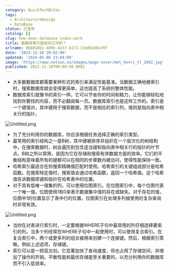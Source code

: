 ```yaml
---
category: QuickTechBites
tags:
  - ArchitectureDesign
  - DataBase
status: 已发布
catalog: []
slug: how-does-database-index-work
title: 数据库索引是如何工作的？
urlname: 068d18b1-489b-4e37-b172-33e892d6a70f
date: '2023-12-10 20:02:00'
updated: '2024-05-08 23:04:00'
image: 'https://www.notion.so/images/page-cover/met_henri_tl_1892.jpg'
published: 2022-12-10T08:00:00.000Z
---
```

- 大多数数据库都需要某种形式的索引来满足性能基准。当数据正确地被索引时，搜索数据库就会变得更简单，这也提高了系统的整体性能。
- 数据库索引就像书的索引一样。它可以节省你的时间和精力，让你能够轻松地找到你要找的内容，而不必翻阅每一页。数据库索引也是这样工作的。索引是一个键值对，其中键用于搜索数据，而不是相应的索引列，值则是指向表中相关行的指针。

![Untitled.png](https://prod-files-secure.s3.us-west-2.amazonaws.com/5d24fe63-e567-4804-86f9-9fdc62e13082/3e87f042-644d-48ab-9a58-227f3d930d71/Untitled.png?X-Amz-Algorithm=AWS4-HMAC-SHA256&X-Amz-Content-Sha256=UNSIGNED-PAYLOAD&X-Amz-Credential=ASIAZI2LB466QCGRPRLU%2F20250213%2Fus-west-2%2Fs3%2Faws4_request&X-Amz-Date=20250213T213313Z&X-Amz-Expires=3600&X-Amz-Security-Token=IQoJb3JpZ2luX2VjEPX%2F%2F%2F%2F%2F%2F%2F%2F%2F%2FwEaCXVzLXdlc3QtMiJHMEUCIQDn8ZviWmZ2irKWxdcQ35Sy7jq36BfQeRqGFDDBPOr99gIgZkmcfIRU0uF003wCAHqg5IqXhyNVPV%2F4OF8vejsUTqIq%2FwMIHhAAGgw2Mzc0MjMxODM4MDUiDHAW9dsRcu%2BKaYa3GircA4KG%2FMNgdDF9eg5YtBjhZi3N70F30xb4j6KbfRh%2BL5XYBM4IeunLWh5wdaPPsffclxcVbwX2w9idR4mcTsHkYTF95Y1WGotXNU1AIUsmpwyqyYoue0Eah%2BKcNIdgAqcEv9ZzVQE2zdpBvbselfySs1htAvXY3L1%2BTMwYz0iFBmZe5tvG8qLsNJls7Wlxby3ggtkfNTrXk2s2EoErsxrYW23EBaQQ3CN64gHsVzh9wnKxlOWurgysUFn8E2j0%2Bx8poy4VGttSXPb3RtwZDhpUEJ0wH1OOTTnnPHfqWsuj3VI2vasEhfpzL83mQ2pj7jzll2hF1S4w2cMdPwIC0pFwwB%2BuuSe685OECoMTvPFjQuyzWOZMCmV0QA9bMe%2FmbxvRYL0qpi69uKBc74jrqZQY4sq%2FiiFOycDQQKJV1RlhfookfaiolFD%2Fh9CqwAqCdjQxM200YtvXl%2BU%2FAjckU9p8Wnqn50Q6SGD3l1mge7bVZxnbmIj3LWYKoxO4l8tqWfbtv%2Fau8rralcoxxyYYyd6wuYZ6hj1w9fM8fK6FQAn6MOkbE2tsMps7%2FLBz93AnXF0mPMCDf5EHBHS8DSPMgvQsF892ZijXc3C3YSU2uOkaW5ztEJI5I%2Fn%2B4rIZjemEMJyrub0GOqUBMASTv%2FdPthvVBTjqLqVvQPVWyI9XNXCESxvfIjzE9ziKdMflIuESqXr7HyWTVhtTgrDvqzf8XncFuk5F5wixroxo4mR5nTyX5vSqJsLsLR4CGaWhDSzSPB0OqJ3F3LoHURI3Ap45RokKjDN719ttzQu8btS8IpTBOIYc9Lg9f2eaFaz0%2Bo5UZ1cbVV1aK%2FfXONIB89QCDEMTKFaFEPp0E3ZBam1g&X-Amz-Signature=3aadadd164e2756dbbb164ada34ac77d95105c93aabd162229968bac4ece7ad9&X-Amz-SignedHeaders=host&x-id=GetObject)

- 为了充分利用你的数据库，你应该根据任务选择正确的索引类型。
- 最常用的索引结构之一是B树，其中键被排序并组织在一个层次化的树结构中。在搜索数据时，树会遍历到包含适当键和指向表中相关行的指针的叶节点。B树之所以常用，是因为它在存储和搜索有序数据方面的效率。它们的平衡结构意味着所有的键都可以在相同的步骤数内被访问，使得性能保持一致。
- 哈希索引最适合在你搜索精确值匹配时使用。哈希索引的关键组成部分是哈希函数。在搜索特定值时，搜索值会通过哈希函数，返回一个哈希值。这个哈希值告诉数据库键和指针在哈希表中的位置。
- 对于具有低唯一值集的列，可以使用位图索引。在位图索引中，每个位图代表一个唯一值。位图使用1和0来表示数据集中值的存在或缺失。对于存在的值，位图中1的位置显示了表中行的位置。位图索引在处理多列被使用的复杂查询时非常有效。

![Untitled.png](https://prod-files-secure.s3.us-west-2.amazonaws.com/5d24fe63-e567-4804-86f9-9fdc62e13082/25e88b4a-737d-484e-85cc-b7fe2444aa3c/Untitled.png?X-Amz-Algorithm=AWS4-HMAC-SHA256&X-Amz-Content-Sha256=UNSIGNED-PAYLOAD&X-Amz-Credential=ASIAZI2LB466QCGRPRLU%2F20250213%2Fus-west-2%2Fs3%2Faws4_request&X-Amz-Date=20250213T213313Z&X-Amz-Expires=3600&X-Amz-Security-Token=IQoJb3JpZ2luX2VjEPX%2F%2F%2F%2F%2F%2F%2F%2F%2F%2FwEaCXVzLXdlc3QtMiJHMEUCIQDn8ZviWmZ2irKWxdcQ35Sy7jq36BfQeRqGFDDBPOr99gIgZkmcfIRU0uF003wCAHqg5IqXhyNVPV%2F4OF8vejsUTqIq%2FwMIHhAAGgw2Mzc0MjMxODM4MDUiDHAW9dsRcu%2BKaYa3GircA4KG%2FMNgdDF9eg5YtBjhZi3N70F30xb4j6KbfRh%2BL5XYBM4IeunLWh5wdaPPsffclxcVbwX2w9idR4mcTsHkYTF95Y1WGotXNU1AIUsmpwyqyYoue0Eah%2BKcNIdgAqcEv9ZzVQE2zdpBvbselfySs1htAvXY3L1%2BTMwYz0iFBmZe5tvG8qLsNJls7Wlxby3ggtkfNTrXk2s2EoErsxrYW23EBaQQ3CN64gHsVzh9wnKxlOWurgysUFn8E2j0%2Bx8poy4VGttSXPb3RtwZDhpUEJ0wH1OOTTnnPHfqWsuj3VI2vasEhfpzL83mQ2pj7jzll2hF1S4w2cMdPwIC0pFwwB%2BuuSe685OECoMTvPFjQuyzWOZMCmV0QA9bMe%2FmbxvRYL0qpi69uKBc74jrqZQY4sq%2FiiFOycDQQKJV1RlhfookfaiolFD%2Fh9CqwAqCdjQxM200YtvXl%2BU%2FAjckU9p8Wnqn50Q6SGD3l1mge7bVZxnbmIj3LWYKoxO4l8tqWfbtv%2Fau8rralcoxxyYYyd6wuYZ6hj1w9fM8fK6FQAn6MOkbE2tsMps7%2FLBz93AnXF0mPMCDf5EHBHS8DSPMgvQsF892ZijXc3C3YSU2uOkaW5ztEJI5I%2Fn%2B4rIZjemEMJyrub0GOqUBMASTv%2FdPthvVBTjqLqVvQPVWyI9XNXCESxvfIjzE9ziKdMflIuESqXr7HyWTVhtTgrDvqzf8XncFuk5F5wixroxo4mR5nTyX5vSqJsLsLR4CGaWhDSzSPB0OqJ3F3LoHURI3Ap45RokKjDN719ttzQu8btS8IpTBOIYc9Lg9f2eaFaz0%2Bo5UZ1cbVV1aK%2FfXONIB89QCDEMTKFaFEPp0E3ZBam1g&X-Amz-Signature=a607160fa59a4f19a5f090837885c128a80c88f3783a26d34d0d3ba5695e50ae&X-Amz-SignedHeaders=host&x-id=GetObject)

- 当你在对表进行索引时，一定要根据WHERE子句中最常用的列仔细选择要索引的列。当多个列经常在WHERE子句中一起使用时，可以使用复合索引。在复合索引中，两个或更多列的组合被用来创建一个连接键。然后，根据索引策略，例如上述选项，存储键。
- 索引可以是一把双刃剑。它显著加快了查询速度，但也占用了存储空间，并增加了操作的开销。平衡性能和最优存储是至关重要的，以充分利用你的数据库而不引入低效率。
